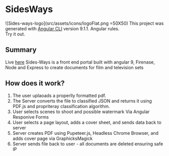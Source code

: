 # SidesWays
  ![Sides-ways-logo](src/assets/icons/logoFlat.png =50X50)
This project was generated with [Angular CLI](https://github.com/angular/angular-cli) version 9.1.1.
Angular rules.  
Try it out.


## Summary  
Live [here](https://scriptthing.firebaseapp.com)
Sides-Ways is a front end portal built with angular 9, Firenase, Node and Express to create documents for film and television sets



## How does it work?
<ol>
  <li> The user uplaoads a properlly formatted pdf. </li>
  <li> The Server converts the file to classified JSON and returns it using PDF.js and propriteray classification algorithm. </li>
  <li> User selects scenes to shoot and possible watermark Via Angular Responive Forms </li>
  <li> User selects a page layout, adds a cover sheet, and sends data back to server </li>
  <li> Server creates PDF using Pupeteer.js, Headless Chrome Browser, and adds cover page via GraphicksMagick </li>
  <li> Server sends file back to user - all documents are deleted ensuring safe IP </li>
</ol>


